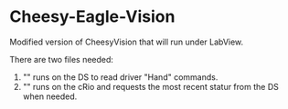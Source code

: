 Cheesy-Eagle-Vision
===================

Modified version of CheesyVision that will run under LabView.

There are two files needed:

1) "" runs on the DS to read driver "Hand" commands.
2) "" runs on the cRio and requests the most recent statur from the DS when needed.
